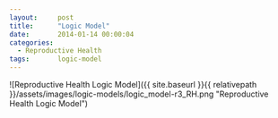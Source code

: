 ```yaml
---
layout:     post
title:      "Logic Model"
date:       2014-01-14 00:00:04
categories: 
  - Reproductive Health
tags:       logic-model
---
```


![Reproductive Health Logic Model]({{ site.baseurl }}{{ relativepath }}/assets/images/logic-models/logic_model-r3_RH.png "Reproductive Health Logic Model")